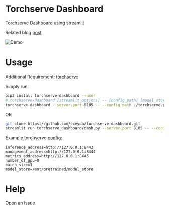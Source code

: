 # Torchserve Dashboard

Torchserve Dashboard using streamlit

Related blog [post](https://cceyda.github.io/blog/torchserve/streamlit/dashboard/2020/10/15/torchserve.html)

![Demo](assets/dashboard_demo.gif)

# Usage
Additional Requirement: [torchserve](https://github.com/pytorch/serve#install-torchserve)

Simply run:

```bash
pip3 install torchserve-dashboard --user
# torchserve-dashboard [streamlit_options] -- [config_path] [model_store(optional)]
torchserve-dashboard --server.port 8105 -- --config_path ./torchserve.properties --model_store ./model_store
```
OR 
```bash
git clone https://github.com/cceyda/torchserve-dashboard.git
streamlit run torchserve_dashboard/dash.py --server.port 8105 -- --config_path ./torchserve.properties 
```
Example torchserve [config](https://pytorch.org/serve/configuration.html):

```
inference_address=http://127.0.0.1:8443
management_address=http://127.0.0.1:8444
metrics_address=http://127.0.0.1:8445
number_of_gpu=0
batch_size=1
model_store=/mnt/pretrained/model_store
```
# Help

Open an issue


